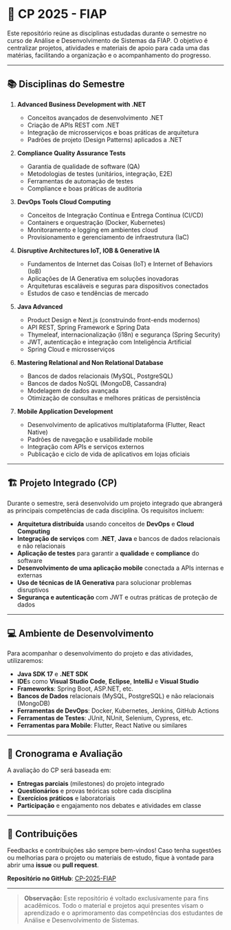 # 🚀 CP 2025 - FIAP

Este repositório reúne as disciplinas estudadas durante o semestre no curso de Análise e Desenvolvimento de Sistemas da FIAP. O objetivo é centralizar projetos, atividades e materiais de apoio para cada uma das matérias, facilitando a organização e o acompanhamento do progresso.

---

## 📚 Disciplinas do Semestre

1. **Advanced Business Development with .NET**  
   - Conceitos avançados de desenvolvimento .NET  
   - Criação de APIs REST com .NET  
   - Integração de microsserviços e boas práticas de arquitetura  
   - Padrões de projeto (Design Patterns) aplicados a .NET  

2. **Compliance Quality Assurance Tests**  
   - Garantia de qualidade de software (QA)  
   - Metodologias de testes (unitários, integração, E2E)  
   - Ferramentas de automação de testes  
   - Compliance e boas práticas de auditoria  

3. **DevOps Tools Cloud Computing**  
   - Conceitos de Integração Contínua e Entrega Contínua (CI/CD)  
   - Containers e orquestração (Docker, Kubernetes)  
   - Monitoramento e logging em ambientes cloud  
   - Provisionamento e gerenciamento de infraestrutura (IaC)  

4. **Disruptive Architectures IoT, IOB & Generative IA**  
   - Fundamentos de Internet das Coisas (IoT) e Internet of Behaviors (IoB)  
   - Aplicações de IA Generativa em soluções inovadoras  
   - Arquiteturas escaláveis e seguras para dispositivos conectados  
   - Estudos de caso e tendências de mercado  

5. **Java Advanced**  
   - Product Design e Next.js (construindo front-ends modernos)  
   - API REST, Spring Framework e Spring Data  
   - Thymeleaf, internacionalização (i18n) e segurança (Spring Security)  
   - JWT, autenticação e integração com Inteligência Artificial  
   - Spring Cloud e microsserviços  

6. **Mastering Relational and Non Relational Database**  
   - Bancos de dados relacionais (MySQL, PostgreSQL)  
   - Bancos de dados NoSQL (MongoDB, Cassandra)  
   - Modelagem de dados avançada  
   - Otimização de consultas e melhores práticas de persistência  

7. **Mobile Application Development**  
   - Desenvolvimento de aplicativos multiplataforma (Flutter, React Native)  
   - Padrões de navegação e usabilidade mobile  
   - Integração com APIs e serviços externos  
   - Publicação e ciclo de vida de aplicativos em lojas oficiais  

---

## 🏗️ Projeto Integrado (CP)

Durante o semestre, será desenvolvido um projeto integrado que abrangerá as principais competências de cada disciplina. Os requisitos incluem:

- **Arquitetura distribuída** usando conceitos de **DevOps** e **Cloud Computing**  
- **Integração de serviços** com **.NET**, **Java** e bancos de dados relacionais e não relacionais  
- **Aplicação de testes** para garantir a **qualidade** e **compliance** do software  
- **Desenvolvimento de uma aplicação mobile** conectada a APIs internas e externas  
- **Uso de técnicas de IA Generativa** para solucionar problemas disruptivos  
- **Segurança e autenticação** com JWT e outras práticas de proteção de dados  

---

## 💻 Ambiente de Desenvolvimento

Para acompanhar o desenvolvimento do projeto e das atividades, utilizaremos:

- **Java SDK 17** e **.NET SDK**  
- **IDE**s como **Visual Studio Code**, **Eclipse**, **IntelliJ** e **Visual Studio**  
- **Frameworks**: Spring Boot, ASP.NET, etc.  
- **Bancos de Dados** relacionais (MySQL, PostgreSQL) e não relacionais (MongoDB)  
- **Ferramentas de DevOps**: Docker, Kubernetes, Jenkins, GitHub Actions  
- **Ferramentas de Testes**: JUnit, NUnit, Selenium, Cypress, etc.  
- **Ferramentas para Mobile**: Flutter, React Native ou similares  

---

## 📅 Cronograma e Avaliação

A avaliação do CP será baseada em:

- **Entregas parciais** (milestones) do projeto integrado  
- **Questionários** e provas teóricas sobre cada disciplina  
- **Exercícios práticos** e laboratoriais  
- **Participação** e engajamento nos debates e atividades em classe  

---

## 🤝 Contribuições

Feedbacks e contribuições são sempre bem-vindos! Caso tenha sugestões ou melhorias para o projeto ou materiais de estudo, fique à vontade para abrir uma **issue** ou **pull request**.

**Repositório no GitHub**: [CP-2025-FIAP]([https://github.com/usuario-exemplo/CP-2025-FIAP](https://github.com/carmipa/CP2025_primeiro_semestre))

---

> **Observação:** Este repositório é voltado exclusivamente para fins acadêmicos. Todo o material e projetos aqui presentes visam o aprendizado e o aprimoramento das competências dos estudantes de Análise e Desenvolvimento de Sistemas.
